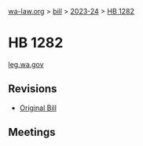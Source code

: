 [wa-law.org](/) > [bill](/bill/) > [2023-24](/bill/2023-24/) > [HB 1282](/bill/2023-24/hb/1282/)

# HB 1282
[leg.wa.gov](https://app.leg.wa.gov/billsummary?BillNumber=1282&Year=2023&Initiative=false)

## Revisions
* [Original Bill](1/)

## Meetings